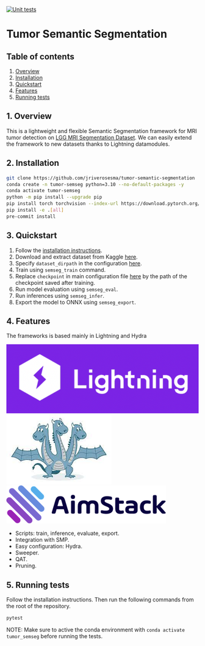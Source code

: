 [![Unit tests](https://github.com/jriverosesma/python-project/actions/workflows/unit_tests.yaml/badge.svg)](https://github.com/jriverosesma/python-project/actions/workflows/unit_tests.yaml)

# Tumor Semantic Segmentation

## Table of contents
1. [Overview](README.md#1-overview)  
2. [Installation](README.md#2-installation)  
3. [Quickstart](README.md#3-quickstart)
4. [Features](README.md#4-features)
5. [Running tests](README.md#5-running-tests)

## 1. Overview

This is a lightweight and flexible Semantic Segmentation framework for MRI tumor detection on [LGG MRI Segmentation Dataset](https://www.kaggle.com/datasets/mateuszbuda/lgg-mri-segmentation). We can easily extend the framework to new datasets thanks to Lightning datamodules.

## 2. Installation

```bash
git clone https://github.com/jriverosesma/tumor-semantic-segmentation
conda create -n tumor-semseg python=3.10 --no-default-packages -y
conda activate tumor-semseg
python -m pip install --upgrade pip
pip install torch torchvision --index-url https://download.pytorch.org/whl/cu118
pip install -e .[all]
pre-commit install
```

## 3. Quickstart
1. Follow the [installation instructions](README.md#2-installation).
2. Download and extract dataset from Kaggle [here](https://www.kaggle.com/datasets/mateuszbuda/lgg-mri-segmentation).
3. Specify `dataset_dirpath` in the configuration [here](tumor_semseg/configuration/main.yaml).
4. Train using `semseg_train` command.
5. Replace `checkpoint` in main configuration file [here](tumor_semseg/configuration/main.yaml) by the path of the checkpoint saved after training.
6. Run model evaluation using `semseg_eval`.
7. Run inferences using `semseg_infer`.
8. Export the model to ONNX using `semseg_export`.

## 4. Features
The frameworks is based mainly in Lightning and Hydra 

![PyTorch Lightning](assets/pl.png)
![Hydra](assets/hydra.jpeg)
![Aim Stack](assets/aimstack.png)

- Scripts: train, inference, evaluate, export.
- Integration with SMP.
- Easy configuration: Hydra.
- Sweeper.
- QAT.
- Pruning.

## 5. Running tests

Follow the installation instructions. Then run the following commands from the root of the repository.

```bash
pytest
```

NOTE: Make sure to active the conda environment with `conda activate tumor_semseg` before running the tests.
